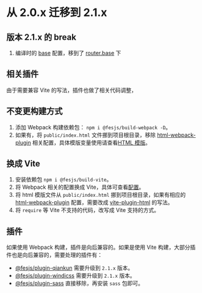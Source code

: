 # 从 2.0.x 迁移到 2.1.x

## 版本 2.1.x 的 break

1. 编译时的 [base](../reference/config/#base) 配置，移到了 [router.base](../reference/config/#router) 下

## 相关插件

由于需要兼容 Vite 的写法，插件也做了相关代码调整，

## 不变更构建方式

1. 添加 Webpack 构建依赖包： `npm i @fesjs/build-webpack -D`。
2. 如果有，将 `public/index.html` 文件挪到项目根目录，移除 [html-webpack-plugin](https://github.com/jantimon/html-webpack-plugin) 相关配置，具体模版变量使用请查看[HTML 模版](../guide/template.html)。

## 换成 Vite

1. 安装依赖包 `npm i @fesjs/build-vite`。
2. 将 Webpack 相关的配置换成 Vite，具体可查看[配置](../reference/config)。
3. 将 html 模版文件从 `public/index.html` 挪到项目根目录，如果有相应的 [html-webpack-plugin](https://github.com/jantimon/html-webpack-plugin) 配置，需要改成 [vite-plugin-html](https://github.com/vbenjs/vite-plugin-html) 的写法。
4. 将 `require` 等 Vite 不支持的代码，改写成 Vite 支持的方式。

## 插件

如果使用 Webpack 构建，插件是向后兼容的。如果是使用 Vite 构建，大部分插件也是向后兼容的，需要处理的插件有：

-   [@fesjs/plugin-qiankun](../reference/plugins/qiankun) 需要升级到 `2.1.x` 版本。
-   [@fesjs/plugin-windicss](../reference/plugins/windicss) 需要升级到 `2.1.x` 版本。
-   [@fesjs/plugin-sass](../reference/plugins/sass) 直接移除，再安装 `sass` 包即可。
